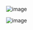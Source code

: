 ![image](https://github.com/user-attachments/assets/a32faddf-c351-4274-977f-5d80dafdd0f5)

![image](https://github.com/user-attachments/assets/c16187e4-fe4b-47c4-a2f3-baa9428f3e4d)

